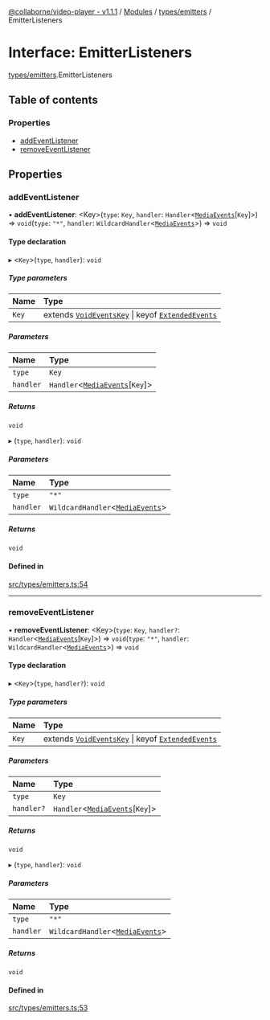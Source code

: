 [@collaborne/video-player - v1.1.1](/docs/../README.md) / [Modules](/docs/modules.md) / [types/emitters](/docs/modules/types_emitters.md) / EmitterListeners

# Interface: EmitterListeners

[types/emitters](/docs/modules/types_emitters.md).EmitterListeners

## Table of contents

### Properties

- [addEventListener](/docs/interfaces/types_emitters.EmitterListeners.md#addeventlistener)
- [removeEventListener](/docs/interfaces/types_emitters.EmitterListeners.md#removeeventlistener)

## Properties

### addEventListener

• **addEventListener**: <Key\>(`type`: `Key`, `handler`: `Handler`<[`MediaEvents`](/docs/modules/types_emitters.md#mediaevents)[`Key`]\>) => `void`(`type`: ``"*"``, `handler`: `WildcardHandler`<[`MediaEvents`](/docs/modules/types_emitters.md#mediaevents)\>) => `void`

#### Type declaration

▸ <`Key`\>(`type`, `handler`): `void`

##### Type parameters

| Name | Type |
| :------ | :------ |
| `Key` | extends [`VoidEventsKey`](/docs/modules/types_emitters.md#voideventskey) \| keyof [`ExtendedEvents`](/docs/modules/types_emitters.md#extendedevents) |

##### Parameters

| Name | Type |
| :------ | :------ |
| `type` | `Key` |
| `handler` | `Handler`<[`MediaEvents`](/docs/modules/types_emitters.md#mediaevents)[`Key`]\> |

##### Returns

`void`

▸ (`type`, `handler`): `void`

##### Parameters

| Name | Type |
| :------ | :------ |
| `type` | ``"*"`` |
| `handler` | `WildcardHandler`<[`MediaEvents`](/docs/modules/types_emitters.md#mediaevents)\> |

##### Returns

`void`

#### Defined in

[src/types/emitters.ts:54](https://github.com/Collaborne/video-player/blob/9f9c33d/src/types/emitters.ts#L54)

___

### removeEventListener

• **removeEventListener**: <Key\>(`type`: `Key`, `handler?`: `Handler`<[`MediaEvents`](/docs/modules/types_emitters.md#mediaevents)[`Key`]\>) => `void`(`type`: ``"*"``, `handler`: `WildcardHandler`<[`MediaEvents`](/docs/modules/types_emitters.md#mediaevents)\>) => `void`

#### Type declaration

▸ <`Key`\>(`type`, `handler?`): `void`

##### Type parameters

| Name | Type |
| :------ | :------ |
| `Key` | extends [`VoidEventsKey`](/docs/modules/types_emitters.md#voideventskey) \| keyof [`ExtendedEvents`](/docs/modules/types_emitters.md#extendedevents) |

##### Parameters

| Name | Type |
| :------ | :------ |
| `type` | `Key` |
| `handler?` | `Handler`<[`MediaEvents`](/docs/modules/types_emitters.md#mediaevents)[`Key`]\> |

##### Returns

`void`

▸ (`type`, `handler`): `void`

##### Parameters

| Name | Type |
| :------ | :------ |
| `type` | ``"*"`` |
| `handler` | `WildcardHandler`<[`MediaEvents`](/docs/modules/types_emitters.md#mediaevents)\> |

##### Returns

`void`

#### Defined in

[src/types/emitters.ts:53](https://github.com/Collaborne/video-player/blob/9f9c33d/src/types/emitters.ts#L53)
